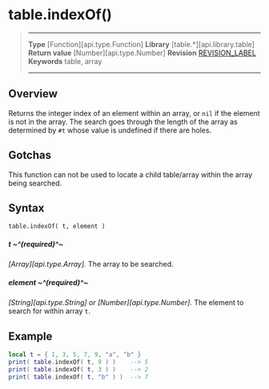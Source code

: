# table.indexOf()

> --------------------- ------------------------------------------------------------------------------------------
> __Type__              [Function][api.type.Function]
> __Library__           [table.*][api.library.table]
> __Return value__      [Number][api.type.Number]
> __Revision__          [REVISION_LABEL](REVISION_URL)
> __Keywords__          table, array
> --------------------- ------------------------------------------------------------------------------------------


## Overview

Returns the integer index of an element within an array, or `nil` if the element is not in the array. The search goes through the length of the array as determined by `#t` whose value is undefined if there are holes.

## Gotchas

This function can not be used to locate a child table/array within the array being searched.

## Syntax

	table.indexOf( t, element )

##### t ~^(required)^~
_[Array][api.type.Array]._ The array to be searched.

##### element ~^(required)^~
_[String][api.type.String] or [Number][api.type.Number]._ The element to search for within array `t`.


## Example

``````lua
local t = { 1, 3, 5, 7, 9, "a", "b" }
print( table.indexOf( t, 9 ) )    --> 5
print( table.indexOf( t, 3 ) )    --> 2
print( table.indexOf( t, "b" ) )  --> 7
``````
